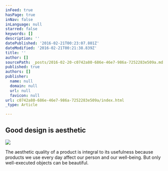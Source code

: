 ```yaml
---
inFeed: true
hasPage: true
inNav: false
inLanguage: null
starred: false
keywords: []
description: ''
datePublished: '2016-02-21T00:23:07.801Z'
dateModified: '2016-02-21T00:21:38.839Z'
title: ''
author: []
sourcePath: _posts/2016-02-20-c0742a80-686e-46e7-986a-7252283e509a.md
published: true
authors: []
publisher:
  name: null
  domain: null
  url: null
  favicon: null
url: c0742a80-686e-46e7-986a-7252283e509a/index.html
_type: Article

---
```

## Good design is aesthetic
![](https://the-grid-user-content.s3-us-west-2.amazonaws.com/22f9c2ad-7699-4656-98ff-cafcda30a61e.jpg)

The aesthetic quality of a product is integral to its usefulness because products we use every day affect our person and our well-being. But only well-executed objects can be beautiful.